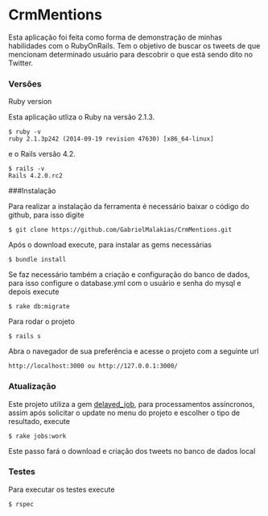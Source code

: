 CrmMentions
===========

Esta aplicação foi feita como forma de demonstração de minhas habilidades com o RubyOnRails. Tem o objetivo de buscar os tweets de que mencionam determinado usuário para descobrir o que está sendo dito no Twitter.
### Versões
Ruby version

Esta aplicação utliza o Ruby na versão 2.1.3.
	
```console
$ ruby -v
ruby 2.1.3p242 (2014-09-19 revision 47630) [x86_64-linux]
```
	
e o Rails versão 4.2.
	
```console
$ rails -v
Rails 4.2.0.rc2
```

###Instalação

Para realizar a instalação da ferramenta é necessário baixar o código do github, para isso digite

```console
$ git clone https://github.com/GabrielMalakias/CrmMentions.git
```

Após o download execute, para instalar as gems necessárias

```console
$ bundle install
```
Se faz necessário também a criação e configuração do banco de dados, para isso configure o database.yml com o usuário e senha do mysql e depois execute

```console
$ rake db:migrate
```

Para rodar o projeto

```console
$ rails s
```
Abra o navegador de sua preferência e acesse o projeto com a seguinte url

	http://localhost:3000 ou http://127.0.0.1:3000/

### Atualização

Este projeto utiliza a gem <a href="https://github.com/collectiveidea/delayed_job">delayed_job</a>, para processamentos assíncronos, assim após solicitar o update no menu do projeto e escolher o tipo de resultado, execute 
	
```console
$ rake jobs:work 
```

Este passo fará o download e criação dos tweets no banco de dados local

### Testes

Para executar os testes execute 
```console
$ rspec
```